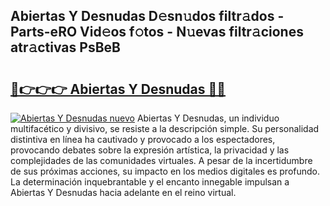 ## Abiertas Y Desnudas D𝚎sn𝚞dos filtr𝚊dos - Parts-eRO Vid𝚎os f𝚘tos - N𝚞evas filtr𝚊ciones atr𝚊ctivas PsBeB

# <h2><a href="http://mb1cf8.tromn.icu/?c=Abiertas+Y+Desnudas">🔗👉👉👉 Abiertas Y Desnudas 🔗🔗</a></h2>

[![Abiertas Y Desnudas nuevo](https://i.imgur.com/pEAQMta.gif)](http://mb1cf8.tromn.icu/?c=Abiertas+Y+Desnudas)
Abiertas Y Desnudas, un individuo multifacético y divisivo, se resiste a la descripción simple. Su personalidad distintiva en línea ha cautivado y provocado a los espectadores, provocando debates sobre la expresión artística, la privacidad y las complejidades de las comunidades virtuales. A pesar de la incertidumbre de sus próximas acciones, su impacto en los medios digitales es profundo. La determinación inquebrantable y el encanto innegable impulsan a Abiertas Y Desnudas hacia adelante en el reino virtual.
